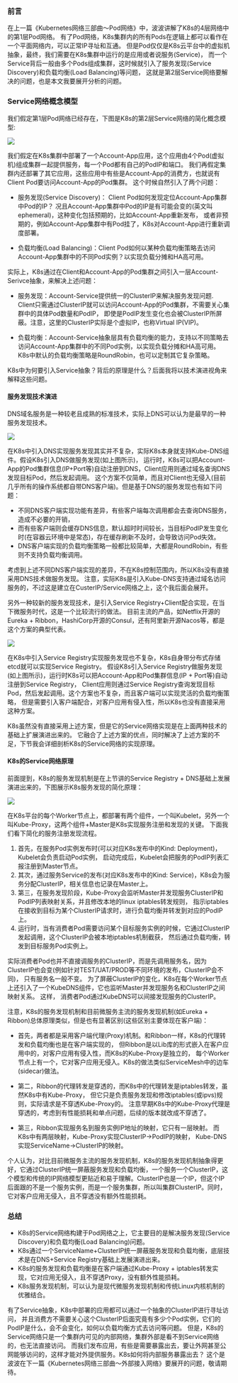 ### 前言
在上一篇《Kubernetes网络三部曲～Pod网络》中，波波讲解了K8s的4层网络中的第1层Pod网络。
有了Pod网络，K8s集群内的所有Pods在逻辑上都可以看作在一个平面网络内，可以正常IP寻址和互通。
但是Pod仅仅是K8s云平台中的虚拟机抽象，最终，我们需要在K8s集群中运行的是应用或者说服务(Service)，
而一个Service背后一般由多个Pods组成集群，这时候就引入了服务发现(Service Discovery)和负载均衡(Load Balancing)等问题，
这就是第2层Service网络要解决的问题，也是本文我要展开分析的问题。

### Service网络概念模型
我们假定第1层Pod网络已经存在，下图是K8s的第2层Service网络的简化概念模型:

![](image/service_net1.png)

我们假定在K8s集群中部署了一个Account-App应用，这个应用由4个Pod(虚拟机)组成集群一起提供服务，每一个Pod都有自己的PodIP和端口。
我们再假定集群内还部署了其它应用，这些应用中有些是Account-App的消费方，也就说有Client Pod要访问Account-App的Pod集群。
这个时候自然引入了两个问题：

- 服务发现(Service Discovery)： Client Pod如何发现定位Account-App集群中Pod的IP？
    况且Account-App集群中Pod的IP是有可能会变的(英文叫ephemeral)，这种变化包括预期的，比如Account-App重新发布，
    或者非预期的，例如Account-App集群中有Pod挂了，K8s对Account-App进行重新调度部署。
    
- 负载均衡(Load Balancing)：Client Pod如何以某种负载均衡策略去访问Account-App集群中的不同Pod实例？以实现负载分摊和HA高可用。

实际上，K8s通过在Client和Account-App的Pod集群之间引入一层Account-Serivce抽象，来解决上述问题：

- 服务发现：Account-Service提供统一的ClusterIP来解决服务发现问题.
    Client只需通过ClusterIP就可以访问Account-App的Pod集群，不需要关心集群中的具体Pod数量和PodIP，
        即使是PodIP发生变化也会被ClusterIP所屏蔽。注意，这里的ClusterIP实际是个虚拟IP，也称Virtual IP(VIP)。
        
- 负载均衡：Account-Service抽象层具有负载均衡的能力，支持以不同策略去访问Account-App集群中的不同Pod实例，以实现负载分摊和HA高可用。
    K8s中默认的负载均衡策略是RoundRobin，也可以定制其它复杂策略。
    
K8s中为何要引入Service抽象？背后的原理是什么？后面我将以技术演进视角来解释这些问题。

#### 服务发现技术演进
DNS域名服务是一种较老且成熟的标准技术，实际上DNS可以认为是最早的一种服务发现技术。

![](image/service_net2.png)

在K8s中引入DNS实现服务发现其实并不复杂，实际K8s本身就支持Kube-DNS组件。假设K8s引入DNS做服务发现(如上图所示)，
运行时，K8s可以把Account-App的Pod集群信息(IP+Port等)自动注册到DNS，Client应用则通过域名查询DNS发现目标Pod，然后发起调用。
这个方案不仅简单，而且对Client也无侵入(目前几乎所有的操作系统都自带DNS客户端)。但是基于DNS的服务发现也有如下问题：

- 不同DNS客户端实现功能有差异，有些客户端每次调用都会去查询DNS服务，造成不必要的开销，
- 而有些客户端则会缓存DNS信息，默认超时时间较长，当目标PodIP发生变化时(在容器云环境中是常态)，存在缓存刷新不及时，会导致访问Pod失效。
- DNS客户端实现的负载均衡策略一般都比较简单，大都是RoundRobin，有些则不支持负载均衡调用。

考虑到上述不同DNS客户端实现的差异，不在K8s控制范围内，所以K8s没有直接采用DNS技术做服务发现。
注意，实际K8s是引入Kube-DNS支持通过域名访问服务的，不过这是建立在CusterIP/Service网络之上，这个我后面会展开。

另外一种较新的服务发现技术，是引入Service Registry+Client配合实现，在当下微服务时代，这是一个比较流行的做法。
目前主流的产品，如Netflix开源的Eureka + Ribbon，HashiCorp开源的Consul，还有阿里新开源Nacos等，都是这个方案的典型代表。

![](image/service_net3.png)

在K8s中引入Service Registry实现服务发现也不复杂，K8s自身带分布式存储etcd就可以实现Service Registry。
假设K8s引入Service Registry做服务发现(如上图所示)，运行时K8s可以把Account-App和Pod集群信息(IP + Port等)自动注册到Service Registry，
Client应用则通过Service Registry查询发现目标Pod，然后发起调用。这个方案也不复杂，而且客户端可以实现灵活的负载均衡策略，
但是需要引入客户端配合，对客户应用有侵入性，所以K8s也没有直接采用这种方案。

K8s虽然没有直接采用上述方案，但是它的Service网络实现是在上面两种技术的基础上扩展演进出来的。
它融合了上述方案的优点，同时解决了上述方案的不足，下节我会详细剖析K8s的Service网络的实现原理。

#### K8s的Service网络原理
前面提到，K8s的服务发现机制是在上节讲的Service Registry + DNS基础上发展演进出来的，下图展示K8s服务发现的简化原理：

![](image/service_net4.jpg)

在K8s平台的每个Worker节点上，都部署有两个组件，一个叫Kubelet，另外一个叫Kube-Proxy，这两个组件+Master是K8s实现服务注册和发现的关键。
下面我们看下简化的服务注册发现流程。

1. 首先，在服务Pod实例发布时(可以对应K8s发布中的Kind: Deployment)，Kubelet会负责启动Pod实例，
    启动完成后，Kubelet会把服务的PodIP列表汇报注册到Master节点。
2. 其次，通过服务Service的发布(对应K8s发布中的Kind: Service)，K8s会为服务分配ClusterIP，相关信息也记录在Master上。
3. 第三，在服务发现阶段，Kube-Proxy会监听Master并发现服务ClusterIP和PodIP列表映射关系，并且修改本地的linux iptables转发规则，
    指示iptables在接收到目标为某个ClusterIP请求时，进行负载均衡并转发到对应的PodIP上。
4. 运行时，当有消费者Pod需要访问某个目标服务实例的时候，它通过ClusterIP发起调用，这个ClusterIP会被本地iptables机制截获，
    然后通过负载均衡，转发到目标服务Pod实例上。
    
实际消费者Pod也并不直接调服务的ClusterIP，而是先调用服务名，因为ClusterIP也会变(例如针对TEST/UAT/PROD等不同环境的发布，ClusterIP会不同)，
只有服务名一般不变。
为了屏蔽ClusterIP的变化，K8s在每个Worker节点上还引入了一个KubeDNS组件，它也监听Master并发现服务名和ClusterIP之间映射关系。
这样， 消费者Pod通过KubeDNS可以间接发现服务的ClusterIP。

注意，K8s的服务发现机制和目前微服务主流的服务发现机制(如Eureka + Ribbon)总体原理类似，但是也有显著区别(这些区别主要体现在客户端)：

-  首先，两者都是采用客户端代理(Proxy)机制。和Ribbon一样，K8s的代理转发和负载均衡也是在客户端实现的，
    但Ribbon是以Lib库的形式嵌入在客户应用中的，对客户应用有侵入性，而K8s的Kube-Proxy是独立的，
    每个Worker节点上有一个，它对客户应用无侵入。K8s的做法类似ServiceMesh中的边车(sidecar)做法。
    
-  第二，Ribbon的代理转发是穿透的，而K8s中的代理转发是iptables转发，虽然K8s中有Kube-Proxy，
    但它只是负责服务发现和修改iptables(或ipvs)规则，实际请求是不穿透Kube-Proxy的。
        注意早期K8s中的Kube-Proxy代理是穿透的，考虑到有性能损耗和单点问题，后续的版本就改成不穿透了。
        
-  第三，Ribbon实现服务名到服务实例IP地址的映射，它只有一层映射。
    而K8s中有两层映射，Kube-Proxy实现ClusterIP->PodIP的映射， Kube-DNS实现ServiceName->ClusterIP的映射。

个人认为，对比目前微服务主流的服务发现机制，K8s的服务发现机制抽象得更好，它通过ClusterIP统一屏蔽服务发现和负载均衡，一个服务一个ClusterIP，这个模型和传统的IP网络模型更贴近和易于理解。ClusterIP也是一个IP，但这个IP后面跟的不是一个服务实例，而是一个服务集群，所以叫集群ClusterIP。同时，它对客户应用无侵入，且不穿透没有额外性能损耗。

### 总结
- K8s的Service网络构建于Pod网络之上，它主要目的是解决服务发现(Service Discovery)和负载均衡(Load Balancing)问题。
- K8s通过一个ServiceName+ClusterIP统一屏蔽服务发现和负载均衡，底层技术是在DNS+Service Registry基础上发展演进出来。
- K8s的服务发现和负载均衡是在客户端通过Kube-Proxy + iptables转发实现，它对应用无侵入，且不穿透Proxy，没有额外性能损耗。
- K8s服务发现机制，可以认为是现代微服务发现机制和传统Linux内核机制的优雅结合。

有了Service抽象，K8s中部署的应用都可以通过一个抽象的ClusterIP进行寻址访问，
并且消费方不需要关心这个ClusterIP后面究竟有多少个Pod实例，它们的PodIP是什么，会不会变化，如何以负载均衡方式去访问等问题。
但是，K8s的Service网络只是一个集群内可见的内部网络，集群外部是看不到Service网络的，也无法直接访问。
而我们发布应用，有些是需要暴露出去，要让外网甚至公网能够访问的，这样才能对外提供服务。K8s如何将内部服务暴露出去？
这个是波波在下一篇《Kubernetes网络三部曲～外部接入网络》要展开的问题，敬请期待。